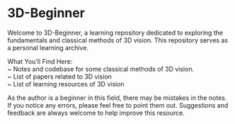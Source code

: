 # 3D-Beginner  
Welcome to 3D-Beginner, a learning repository dedicated to exploring the fundamentals and classical methods of 3D vision. This repository serves as a personal learning archive.  

What You'll Find Here:  
~ Notes and codebase for some classical methods of 3D vision.  
~ List of papers related to 3D vision  
~ List of learning resources of 3D vision

As the author is a beginner in this field, there may be mistakes in the notes. If you notice any errors, please feel free to point them out. Suggestions and feedback are always welcome to help improve this resource.  